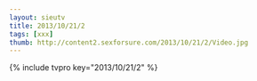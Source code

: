 ```yaml
--- 
layout: sieutv
title: 2013/10/21/2
tags: [xxx]
thumb: http://content2.sexforsure.com/2013/10/21/2/Video.jpg
---
```

{% include tvpro key="2013/10/21/2" %} 
